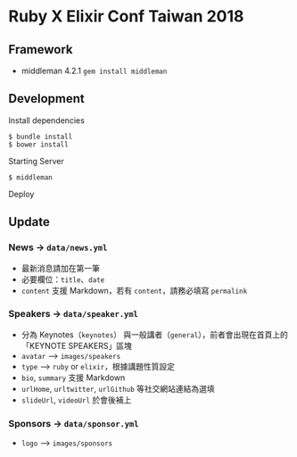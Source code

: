 Ruby X Elixir Conf Taiwan 2018
===

## Framework

- middleman 4.2.1
`gem install middleman`

## Development

Install dependencies
```
$ bundle install
$ bower install
```

Starting Server
```
$ middleman
```

Deploy

## Update

### News -> `data/news.yml`
- 最新消息請加在第一筆
- 必要欄位：`title`、`date`
- `content` 支援 Markdown，若有 `content`，請務必填寫 `permalink`

### Speakers -> `data/speaker.yml`
- 分為 Keynotes（`keynotes`） 與一般講者（`general`），前者會出現在首頁上的「KEYNOTE SPEAKERS」區塊
- `avatar` --> `images/speakers`
- `type` --> `ruby` or `elixir`，根據講題性質設定
- `bio`, `summary` 支援 Markdown
- `urlHome`, `urltwitter`, `urlGithub` 等社交網站連結為選填
- `slideUrl`, `videoUrl` 於會後補上

### Sponsors -> `data/sponsor.yml`
- `logo` --> `images/sponsors`